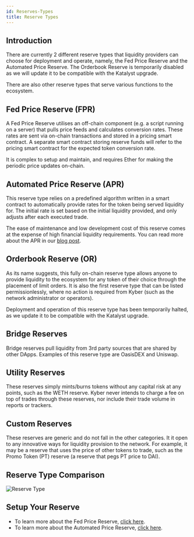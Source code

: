 ```yaml
---
id: Reserves-Types
title: Reserve Types
---
```

[//]: # (tagline)
## Introduction
There are currently 2 different reserve types that liquidity providers can choose for deployment and operate, namely, the Fed Price Reserve and the Automated Price Reserve. The Orderbook Reserve is temporarily disabled as we will update it to be compatible with the Katalyst upgrade.

There are also other reserve types that serve various functions to the ecosystem.

## Fed Price Reserve (FPR)
A Fed Price Reserve utilises an off-chain component (e.g. a script running on a server) that pulls price
feeds and calculates conversion rates. These rates are sent via on-chain transactions and stored in a pricing smart contract. A separate smart contract storing reserve funds will refer to the pricing smart contract for the expected token conversion rate.

It is complex to setup and maintain, and requires Ether for making the periodic price updates on-chain.

## Automated Price Reserve (APR)
This reserve type relies on a predefined algorithm written in a smart contract to automatically provide rates for the token being served liquidity for. The initial rate is set based on the initial liquidity provided, and only adjusts after each executed trade.

The ease of maintenance and low development cost of this reserve comes at the expense of high financial liquidity requirements. You can read more about the APR in our [blog post](https://blog.kyber.network/introducing-the-automated-price-reserve-77d41ed1aa70).

## Orderbook Reserve (OR)
As its name suggests, this fully on-chain reserve type allows anyone to provide liquidity to the ecosystem for any token of their choice through the placement of limit orders. It is also the first reserve type that can be listed permissionlessly, where no action is required from Kyber (such as the network administrator or operators).

Deployment and operation of this reserve type has been temporarily halted, as we update it to be compatible with the Katalyst upgrade.

## Bridge Reserves
Bridge reserves pull liquidity from 3rd party sources that are shared by other DApps. Examples of this reserve type are OasisDEX and Uniswap.

## Utility Reserves
These reserves simply mints/burns tokens without any capital risk at any points, such as the WETH reserve. Kyber never intends to charge a fee on top of trades through these reserves, nor include their trade volume in reports or trackers.

## Custom Reserves
These reserves are generic and do not fall in the other categories. It it open to any innovative ways for liquidity provision to the network. For example, it may be a reserve that uses the price of other tokens to trade, such as the Promo Token (PT) reserve (a reserve that pegs PT price to DAI).

## Reserve Type Comparison
![Reserve Type](/uploads/reservetype.png "Reserve Type")

## Setup Your Reserve
- To learn more about the Fed Price Reserve, [click here](reserves-fedpricereserve.md).
- To learn more about the Automated Price Reserve, [click here](reserves-automatedpricereserve.md).
